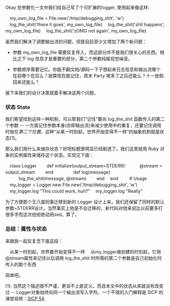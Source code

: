 Okay 在参数化一文中我们给自己写了个可扩展的logger, 使用起来像这样:

　my_own_log_file = File.new('/tmp/debugging_shit', 'w')
　log_the_shit('there it goes', my_own_log_file)
　log_the_shit('shit happens', my_own_log_file)
　log_the_shit('zOMG not again', my_own_log_file)

虽然我们解决了调整输出流的问题，但是目前至少又增加了两个新问题：

* 参数 my_own_log_file 需要反复传入，而这部分并不是我们很关心的东西。相比之下 log 信息才是重要的部分，第二个参数纯属视觉噪音。

* 参数顺序需要记忆。你能不翻文档/源码一下子想起来日志信息和输出流哪个在前哪个在后么？就算现在能记住，周末 Party 喝多了之后还能么？十一放假回来还能么？

接下来我们的设计决策就着手解决这两个问题。

### 状态 State

我们希望找到这样一种机制，可以帮我们“记住”要向 log_the_shit 函数传入的第二个参数 -- 一方面记住参数本身(亦即输出流)来减少使用中的重复，还要记住调用时放在*第二个位置*。这种“从某一时刻起，世界开始变得不一样”的抽象机制就是状态[1]。

那么我们用什么来储存状态？好吧标题里明显已经剧透了。我们这里就用 Ruby 对象的实例属性来储存这个状态。实现见下面：

　class Logger
　　def initialize(output_stream=STDERR)
　　　@stream = output_stream
　　end
　　
　　def log(message)
　　　log_the_shit(message, @stream)
　　end
　end
　
　# Usage
　my_logger = Logger.new File.new('/tmp/debugging_shit', 'w')
　my_logger.log "This could work, huh?"
　my_logger.log "Really"

为了方便那个王八蛋同事迁移到新的 Logger 设计上来，我们还保留了同样的默认参数=STDERR设计。当然事实上他是不会迁移的，新代码对他来说比以前要多打很多字而这次他拒绝动用sed。算了。

### 总结：属性与状态

来跟我一起反复念下面这段：

　从某一时刻起，世界要开始变得不一样
　从my_logger被创建的时刻起，它用@stream属性来记住以后调用 log_the_shit 时所需的第二个参数是自己初始化时传入的那个东西

简单吧。

[1]: 当然这个描述很不严谨，更谈不上是定义。而且本文中的状态从来就没有改变过 -- Logger对象始终向同一个输出流写入字符。一个不错的入门解释是 SICP 的课堂视频：[SICP 5A](http://v.youku.com/v_show/id_XMTM0OTI5OTQ0.html)